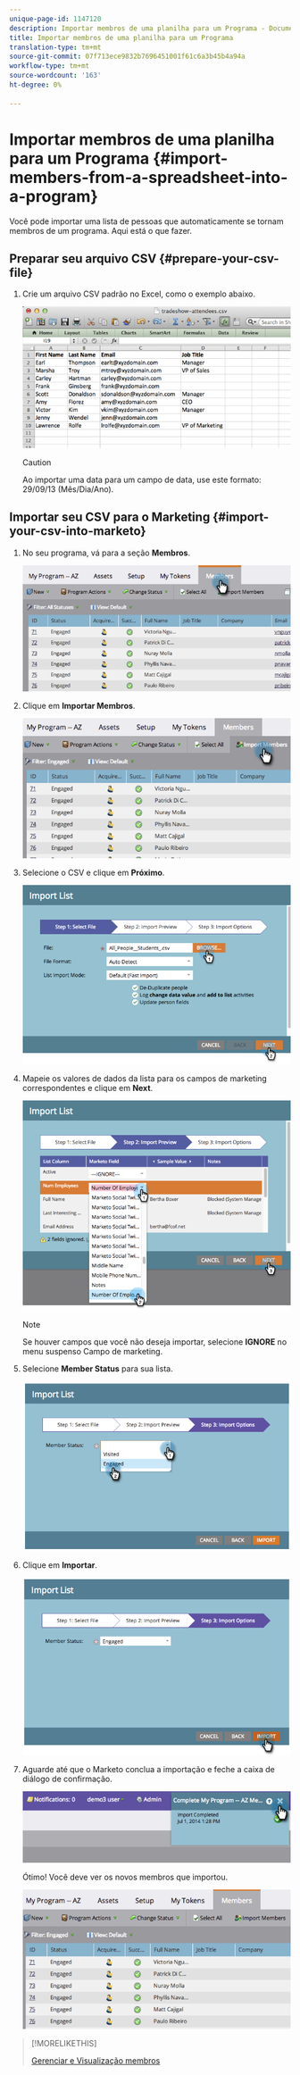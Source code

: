 ```yaml
---
unique-page-id: 1147120
description: Importar membros de uma planilha para um Programa - Documentos do Marketing - Documentação do produto
title: Importar membros de uma planilha para um Programa
translation-type: tm+mt
source-git-commit: 07f713ece9832b7696451001f61c6a3b45b4a94a
workflow-type: tm+mt
source-wordcount: '163'
ht-degree: 0%

---
```



# Importar membros de uma planilha para um Programa {#import-members-from-a-spreadsheet-into-a-program}

Você pode importar uma lista de pessoas que automaticamente se tornam membros de um programa. Aqui está o que fazer.

## Preparar seu arquivo CSV {#prepare-your-csv-file}

1. Crie um arquivo CSV padrão no Excel, como o exemplo abaixo.

   ![](assets/image2014-9-18-14-3a33-3a4.png)

   >[!CAUTION]
   >
   >Ao importar uma data para um campo de data, use este formato: 29/09/13 (Mês/Dia/Ano).

## Importar seu CSV para o Marketing {#import-your-csv-into-marketo}

1. No seu programa, vá para a seção **Membros**.

   ![](assets/image2014-9-18-15-3a3-3a57.png)

1. Clique em **Importar Membros**.

   ![](assets/image2014-9-18-15-3a38-3a14.png)

1. Selecione o CSV e clique em **Próximo**.

   ![](assets/importlist1.png)

1. Mapeie os valores de dados da lista para os campos de marketing correspondentes e clique em **Next**.

   ![](assets/importlist12.png)

   >[!NOTE]
   >
   >Se houver campos que você não deseja importar, selecione **IGNORE** no menu suspenso Campo de marketing.

1. Selecione **Member Status** para sua lista.

   ![](assets/image2014-9-18-15-3a41-3a32.png)

1. Clique em **Importar**.

   ![](assets/image2014-9-18-15-3a44-3a19.png)

1. Aguarde até que o Marketo conclua a importação e feche a caixa de diálogo de confirmação.

   ![](assets/image2014-9-18-15-3a44-3a37.png)

   Ótimo! Você deve ver os novos membros que importou.

   ![](assets/image2014-9-18-15-3a45-3a16.png)

>[!MORELIKETHIS]
>
>[Gerenciar e Visualização membros](/help/marketo/product-docs/core-marketo-concepts/programs/working-with-programs/manage-and-view-members.md)
